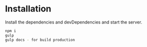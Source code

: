 # Installation

Install the dependencies and devDependencies and start the server.

```sh
npm i
gulp
gulp docs - for build production
```
